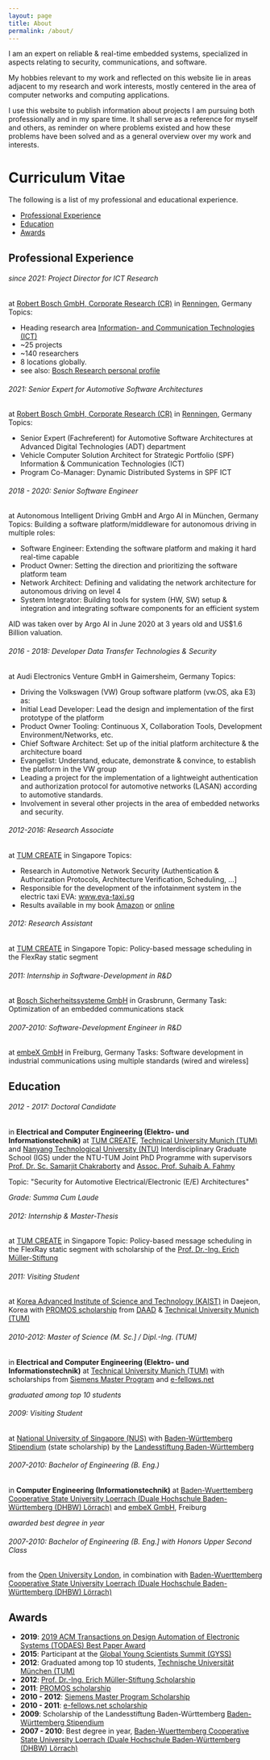 ```yaml
---
layout: page
title: About
permalink: /about/
---
```


I am an expert on reliable & real-time embedded systems, specialized in aspects relating to security, communications, and software.

My hobbies relevant to my work and reflected on this website lie in areas adjacent to my research and work interests, mostly centered in the area of computer networks and computing applications.

I use this website to publish information about projects I am pursuing both professionally and in my spare time. It shall serve as a reference for myself and others, as reminder on where problems existed and how these problems have been solved and as a general overview over my work and interests.

# Curriculum Vitae
The following is a list of my professional and educational experience.
- [Professional Experience](#professional-experience)
- [Education](#education)
- [Awards](#awards)

## Professional Experience

###### since 2021: Project Director for ICT Research
at [Robert Bosch GmbH, Corporate Research (CR)](https://www.bosch.com/research/) in [Renningen](https://www.bosch.de/unser-unternehmen/bosch-in-deutschland/renningen/), Germany
Topics:
- Heading research area [Information- and Communication Technologies (ICT)](https://www.bosch.com/research/fields-of-innovation/information-communication-technologies/)
- ~25 projects
- ~140 researchers
- 8 locations globally.
- see also: [Bosch Research personal profile](https://www.bosch.com/research/about-bosch-research/our-research-experts/philipp-mundhenk/)

###### 2021: Senior Expert for Automotive Software Architectures
at [Robert Bosch GmbH, Corporate Research (CR)](https://www.bosch.com/research/) in [Renningen](https://www.bosch.de/unser-unternehmen/bosch-in-deutschland/renningen/), Germany
Topics:
- Senior Expert (Fachreferent) for Automotive Software Architectures at Advanced Digital Technologies (ADT) department
- Vehicle Computer Solution Architect for Strategic Portfolio (SPF) Information & Communication Technologies (ICT)
- Program Co-Manager: Dynamic Distributed Systems in SPF ICT

###### 2018 - 2020: Senior Software Engineer
at Autonomous Intelligent Driving GmbH and Argo AI in München, Germany
Topics:
Building a software platform/middleware for autonomous driving in multiple roles:
- Software Engineer: Extending the software platform and making it hard real-time capable
- Product Owner: Setting the direction and prioritizing the software platform team
- Network Architect: Defining and validating the network architecture for autonomous driving on level 4
- System Integrator: Building tools for system (HW, SW) setup & integration and integrating software components for an efficient system

AID was taken over by Argo AI in June 2020 at 3 years old and US$1.6 Billion valuation.

###### 2016 - 2018: Developer Data Transfer Technologies & Security
at Audi Electronics Venture GmbH in Gaimersheim, Germany
Topics:
- Driving the Volkswagen (VW) Group software platform (vw.OS, aka E3) as:
- Initial Lead Developer: Lead the design and implementation of the first prototype of the platform
- Product Owner Tooling: Continuous X, Collaboration Tools, Development Environment/Networks, etc.
- Chief Software Architect: Set up of the initial platform architecture & the architecture board
- Evangelist: Understand, educate, demonstrate & convince, to establish the platform in the VW group
- Leading a project for the implementation of a lightweight authentication and authorization protocol for automotive networks (LASAN) according to automotive standards.
- Involvement in several other projects in the area of embedded networks and security.

###### 2012-2016: Research Associate
at [TUM CREATE](http://www.tum-create.edu.sg) in Singapore
Topics:
- Research in Automotive Network Security (Authentication & Authorization Protocols, Architecture Verification, Scheduling, ...]
- Responsible for the development of the infotainment system in the electric taxi EVA: www.eva-taxi.sg
- Results available in my book [Amazon](https://www.amazon.de/dp/3736996047) or [online](https://www.mundhenk.org/publications)

###### 2012: Research Assistant
at [TUM CREATE](http://www.tum-create.edu.sg) in Singapore
Topic: Policy-based message scheduling in the FlexRay static segment

###### 2011: Internship in Software-Development in R&D
at [Bosch Sicherheitssysteme GmbH](http://www.bosch-sicherheitssysteme.de) in Grasbrunn, Germany
Task: Optimization of an embedded communications stack

###### 2007-2010: Software-Development Engineer in R&D
at [embeX GmbH](http://www.embex.de) in Freiburg, Germany
Tasks: Software development in industrial communications using multiple standards (wired and wireless]

## Education

###### 2012 - 2017: Doctoral Candidate
in **Electrical and Computer Engineering (Elektro- und Informationstechnik)**
at [TUM CREATE](http://www.tum-create.edu.sg),
[Technical University Munich (TUM)](http://www.tum.de)
and [Nanyang Technological University (NTU)](http://www.ntu.edu.sg) Interdisciplinary Graduate School (IGS)
under the NTU-TUM Joint PhD Programme
with supervisors [Prof. Dr. Sc. Samarjit Chakraborty](http://www.rcs.ei.tum.de/staff/chakraborty/) and [Assoc. Prof. Suhaib A. Fahmy](http://suhaibfahmy.com/)

Topic: "Security for Automotive Electrical/Electronic (E/E) Architectures"

*Grade: Summa Cum Laude*

###### 2012: Internship & Master-Thesis
at [TUM CREATE](http://www.tum-create.edu.sg) in Singapore
Topic: Policy-based message scheduling in the FlexRay static segment
with scholarship of the [Prof. Dr.-Ing. Erich Müller-Stiftung](http://stiftungen.stifterverband.info/t001_muellererich/index.html)

###### 2011: Visiting Student
at [Korea Advanced Institute of Science and Technology (KAIST)](http://www.kaist.edu) in Daejeon, Korea
with [PROMOS scholarship](http://www.daad.de/promos/) from [DAAD](http://www.daad.de) & [Technical University Munich (TUM)](http://www.tum.de)

###### 2010-2012: Master of Science (M. Sc.] / Dipl.-Ing. (TUM]
in **Electrical and Computer Engineering (Elektro- und Informationstechnik)**
at [Technical University Munich (TUM)](http://www.tum.de)
with scholarships from [Siemens Master Program](http://www.siemens.de/jobs/studenten/studentenprogramme/smp/seiten/default.aspx) and [e-fellows.net](http://www.e-fellows.net)

*graduated among top 10 students*

###### 2009: Visiting Student
at [National University of Singapore (NUS)](http://www.nus.edu.sg)
with [Baden-Württemberg Stipendium](http://www.bw-stipendium.de) (state scholarship) by the [Landesstiftung Baden-Württemberg](http://www.landesstiftung-bw.de)

###### 2007-2010: Bachelor of Engineering (B. Eng.)
in **Computer Engineering (Informationstechnik)**
at [Baden-Wuerttemberg Cooperative State University Loerrach (Duale Hochschule Baden-Württemberg (DHBW) Lörrach)](http://www.dhbw-loerrach.de)
and [embeX GmbH](http://www.embex.de), Freiburg

*awarded best degree in year*

###### 2007-2010: Bachelor of Engineering (B. Eng.] with Honors Upper Second Class
from the [Open University London](http://www.open.ac.uk), in combination with [Baden-Wuerttemberg Cooperative State University Loerrach (Duale Hochschule Baden-Württemberg (DHBW) Lörrach)](http://www.dhbw-loerrach.de)

## Awards

- **2019**: [2019 ACM Transactions on Design Automation of Electronic Systems (TODAES) Best Paper Award](https://dl.acm.org/journal/todaes/honors-and-awards)
- **2015**: Participant at the [Global Young Scientists Summit (GYSS)](http://www.nrf.gov.sg/gyss@one-north-2015)
- **2012**: Graduated among top 10 students, [Technische Universität München (TUM)](http://www.tum.de)
- **2012**: [Prof. Dr.-Ing. Erich Müller-Stiftung Scholarship](http://stiftungen.stifterverband.info/t001_muellererich/index.html)
- **2011**: [PROMOS scholarship](http://www.daad.de/promos/)
- **2010 - 2012**: [Siemens Master Program Scholarship](http://www.siemens.de/jobs/studenten/studentenprogramme/smp/seiten/default.aspx)
- **2010 - 2011**: [e-fellows.net scholarship](http://www.e-fellows.net)
- **2009**: Scholarship of the Landesstiftung Baden-Württemberg [Baden-Württemberg Stipendium](http://www.bw-stipendium.de)
- **2007 - 2010**: Best degree in year, [Baden-Wuerttemberg Cooperative State University Loerrach (Duale Hochschule Baden-Württemberg (DHBW) Lörrach)](http://www.dhbw-loerrach.de)